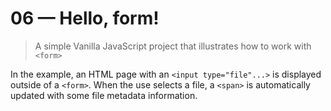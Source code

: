 # 06 &mdash; Hello, form!
> A simple Vanilla JavaScript project that illustrates how to work with `<form>`

In the example, an HTML page with an `<input type="file"...>` is displayed outside of a `<form>`. When the use selects a file, a `<span>` is automatically updated with some file metadata information.